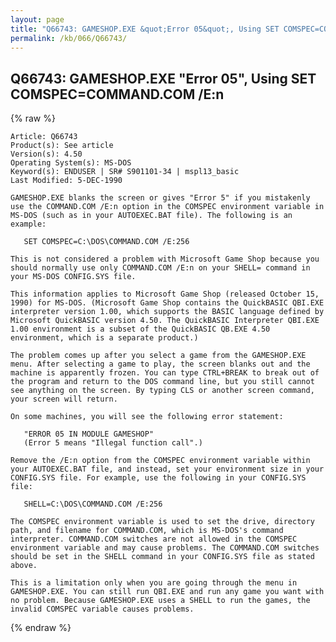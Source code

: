 ```yaml
---
layout: page
title: "Q66743: GAMESHOP.EXE &quot;Error 05&quot;, Using SET COMSPEC=COMMAND.COM /E:n"
permalink: /kb/066/Q66743/
---
```


## Q66743: GAMESHOP.EXE &quot;Error 05&quot;, Using SET COMSPEC=COMMAND.COM /E:n

{% raw %}

	Article: Q66743
	Product(s): See article
	Version(s): 4.50
	Operating System(s): MS-DOS
	Keyword(s): ENDUSER | SR# S901101-34 | mspl13_basic
	Last Modified: 5-DEC-1990
	
	GAMESHOP.EXE blanks the screen or gives "Error 5" if you mistakenly
	use the COMMAND.COM /E:n option in the COMSPEC environment variable in
	MS-DOS (such as in your AUTOEXEC.BAT file). The following is an
	example:
	
	   SET COMSPEC=C:\DOS\COMMAND.COM /E:256
	
	This is not considered a problem with Microsoft Game Shop because you
	should normally use only COMMAND.COM /E:n on your SHELL= command in
	your MS-DOS CONFIG.SYS file.
	
	This information applies to Microsoft Game Shop (released October 15,
	1990) for MS-DOS. (Microsoft Game Shop contains the QuickBASIC QBI.EXE
	interpreter version 1.00, which supports the BASIC language defined by
	Microsoft QuickBASIC version 4.50. The QuickBASIC Interpreter QBI.EXE
	1.00 environment is a subset of the QuickBASIC QB.EXE 4.50
	environment, which is a separate product.)
	
	The problem comes up after you select a game from the GAMESHOP.EXE
	menu. After selecting a game to play, the screen blanks out and the
	machine is apparently frozen. You can type CTRL+BREAK to break out of
	the program and return to the DOS command line, but you still cannot
	see anything on the screen. By typing CLS or another screen command,
	your screen will return.
	
	On some machines, you will see the following error statement:
	
	   "ERROR 05 IN MODULE GAMESHOP"
	   (Error 5 means "Illegal function call".)
	
	Remove the /E:n option from the COMSPEC environment variable within
	your AUTOEXEC.BAT file, and instead, set your environment size in your
	CONFIG.SYS file. For example, use the following in your CONFIG.SYS
	file:
	
	   SHELL=C:\DOS\COMMAND.COM /E:256
	
	The COMSPEC environment variable is used to set the drive, directory
	path, and filename for COMMAND.COM, which is MS-DOS's command
	interpreter. COMMAND.COM switches are not allowed in the COMSPEC
	environment variable and may cause problems. The COMMAND.COM switches
	should be set in the SHELL command in your CONFIG.SYS file as stated
	above.
	
	This is a limitation only when you are going through the menu in
	GAMESHOP.EXE. You can still run QBI.EXE and run any game you want with
	no problem. Because GAMESHOP.EXE uses a SHELL to run the games, the
	invalid COMSPEC variable causes problems.

{% endraw %}
